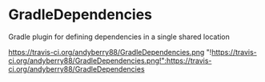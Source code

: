 GradleDependencies
==================

Gradle plugin for defining dependencies in a single shared location

https://travis-ci.org/andyberry88/GradleDependencies.png
"!https://travis-ci.org/andyberry88/GradleDependencies.png!":https://travis-ci.org/andyberry88/GradleDependencies
